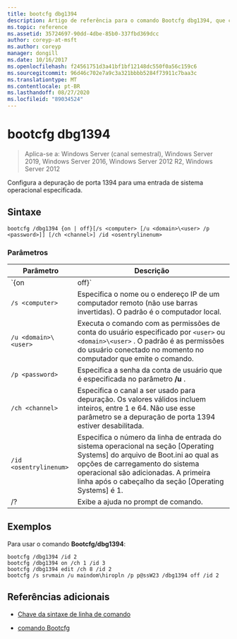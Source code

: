 ```yaml
---
title: bootcfg dbg1394
description: Artigo de referência para o comando Bootcfg dbg1394, que configura a depuração de porta 1394 para uma entrada de sistema operacional especificada
ms.topic: reference
ms.assetid: 35724697-90dd-4dbe-85b0-337fbd369dcc
author: coreyp-at-msft
ms.author: coreyp
manager: dongill
ms.date: 10/16/2017
ms.openlocfilehash: f24561751d3a41bf1bf12148dc550f0a56c159c6
ms.sourcegitcommit: 96d46c702e7a9c3a321bbbb5284f73911c7baa3c
ms.translationtype: MT
ms.contentlocale: pt-BR
ms.lasthandoff: 08/27/2020
ms.locfileid: "89034524"
---
```

# <a name="bootcfg-dbg1394"></a>bootcfg dbg1394

> Aplica-se a: Windows Server (canal semestral), Windows Server 2019, Windows Server 2016, Windows Server 2012 R2, Windows Server 2012

Configura a depuração de porta 1394 para uma entrada de sistema operacional especificada.

## <a name="syntax"></a>Sintaxe

```
bootcfg /dbg1394 {on | off}[/s <computer> [/u <domain>\<user> /p <password>]] [/ch <channel>] /id <osentrylinenum>
```

### <a name="parameters"></a>Parâmetros

| Parâmetro | Descrição |
| --------- | ----------- |
| `{on | off}` | Especifica o valor para a depuração de porta 1394, incluindo:<ul><li>**no.** Habilita o suporte à depuração remota adicionando a opção/dbg1394 ao especificado `<osentrylinenum>` .</li><li>**desconto.** Desabilita o suporte à depuração remota removendo a opção/dbg1394 do especificado <osentrylinenum> .</li></ul> |
| `/s <computer>` | Especifica o nome ou o endereço IP de um computador remoto (não use barras invertidas). O padrão é o computador local. |
| `/u <domain>\<user>`  | Executa o comando com as permissões de conta do usuário especificado por `<user>` ou `<domain>\<user>` . O padrão é as permissões do usuário conectado no momento no computador que emite o comando. |
| `/p <password>` | Especifica a senha da conta de usuário que é especificada no parâmetro **/u** . |
| `/ch <channel>` | Especifica o canal a ser usado para depuração. Os valores válidos incluem inteiros, entre 1 e 64. Não use esse parâmetro se a depuração de porta 1394 estiver desabilitada. |
| `/id <osentrylinenum>` | Especifica o número da linha de entrada do sistema operacional na seção [Operating Systems] do arquivo de Boot.ini ao qual as opções de carregamento do sistema operacional são adicionadas. A primeira linha após o cabeçalho da seção [Operating Systems] é 1. |
| /? | Exibe a ajuda no prompt de comando. |

## <a name="examples"></a>Exemplos

Para usar o comando **Bootcfg/dbg1394**:

```
bootcfg /dbg1394 /id 2
bootcfg /dbg1394 on /ch 1 /id 3
bootcfg /dbg1394 edit /ch 8 /id 2
bootcfg /s srvmain /u maindom\hiropln /p p@ssW23 /dbg1394 off /id 2
```

## <a name="additional-references"></a>Referências adicionais

- [Chave da sintaxe de linha de comando](command-line-syntax-key.md)

- [comando Bootcfg](bootcfg.md)
